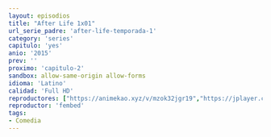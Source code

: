 ```yaml
---
layout: episodios
title: "After Life 1x01"
url_serie_padre: 'after-life-temporada-1'
category: 'series'
capitulo: 'yes'
anio: '2015'
prev: ''
proximo: 'capitulo-2'
sandbox: allow-same-origin allow-forms
idioma: 'Latino'
calidad: 'Full HD'
reproductores: ["https://animekao.xyz/v/mzok32jgr19","https://jplayer.club/v/2kgl8b2kd1jq5gw"]
reproductor: 'fembed'
tags:
- Comedia
---
```












